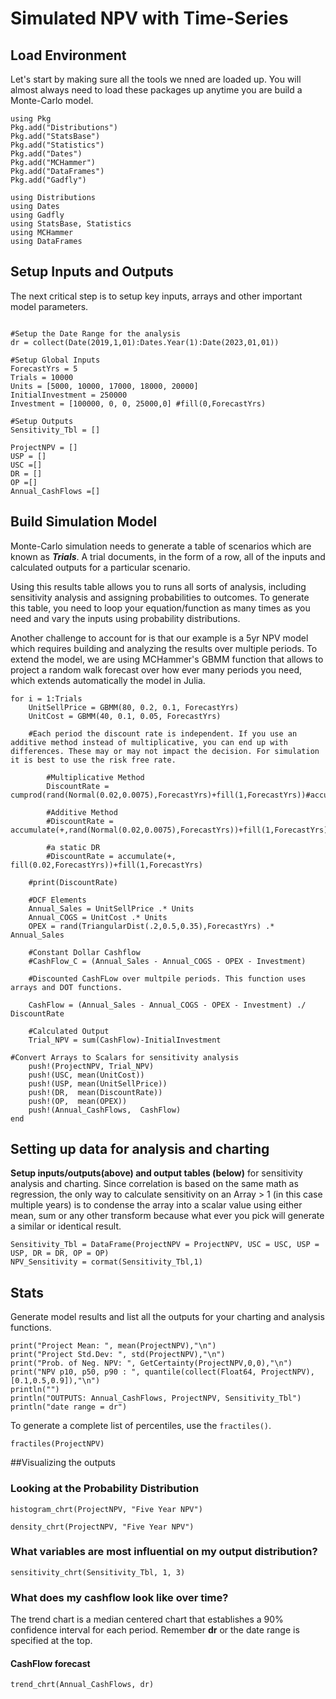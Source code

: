 # Simulated NPV with Time-Series

## Load Environment
Let's start by making sure all the tools we nned are loaded up. You will almost always need to load these packages up anytime you are build a Monte-Carlo model.

```@setup NPVModel
using Pkg
Pkg.add("Distributions")
Pkg.add("StatsBase")
Pkg.add("Statistics")
Pkg.add("Dates")
Pkg.add("MCHammer")
Pkg.add("DataFrames")
Pkg.add("Gadfly")

using Distributions
using Dates
using Gadfly
using StatsBase, Statistics
using MCHammer
using DataFrames
```

## Setup Inputs and Outputs
The next critical step is to setup key inputs, arrays and other important model parameters.

```@example NPVModel

#Setup the Date Range for the analysis
dr = collect(Date(2019,1,01):Dates.Year(1):Date(2023,01,01))

#Setup Global Inputs
ForecastYrs = 5
Trials = 10000
Units = [5000, 10000, 17000, 18000, 20000]
InitialInvestment = 250000
Investment = [100000, 0, 0, 25000,0] #fill(0,ForecastYrs)

#Setup Outputs
Sensitivity_Tbl = []

ProjectNPV = []
USP = []
USC =[]
DR = []
OP =[]
Annual_CashFlows =[]
```
## Build Simulation Model
Monte-Carlo simulation needs to generate a table of scenarios which are known as ***Trials***. A trial documents, in the form of a row, all of the inputs and calculated outputs for a particular scenario.

Using this results table allows you to runs all sorts of analysis, including sensitivity analysis and assigning probabilities to outcomes. To generate this table, you need to loop your equation/function as many times as you need and vary the inputs using probability distributions.

Another challenge to account for is that our example is a 5yr NPV model which requires building and analyzing the results over multiple periods. To extend the model, we are using MCHammer's GBMM function that allows to project a random walk forecast over how ever many periods you need, which extends automatically the model in Julia.

```@example NPVModel
for i = 1:Trials
    UnitSellPrice = GBMM(80, 0.2, 0.1, ForecastYrs)
    UnitCost = GBMM(40, 0.1, 0.05, ForecastYrs)

    #Each period the discount rate is independent. If you use an additive method instead of multiplicative, you can end up with differences. These may or may not impact the decision. For simulation it is best to use the risk free rate.

        #Multiplicative Method
        DiscountRate = cumprod(rand(Normal(0.02,0.0075),ForecastYrs)+fill(1,ForecastYrs))#accumulate(+,rand(Normal(0.02,0.0075),ForecastYrs))+fill(1,ForecastYrs)

        #Additive Method
        #DiscountRate = accumulate(+,rand(Normal(0.02,0.0075),ForecastYrs))+fill(1,ForecastYrs)

        #a static DR
        #DiscountRate = accumulate(+, fill(0.02,ForecastYrs))+fill(1,ForecastYrs)

    #print(DiscountRate)

    #DCF Elements
    Annual_Sales = UnitSellPrice .* Units
    Annual_COGS = UnitCost .* Units
    OPEX = rand(TriangularDist(.2,0.5,0.35),ForecastYrs) .* Annual_Sales

    #Constant Dollar Cashflow
    #CashFlow_C = (Annual_Sales - Annual_COGS - OPEX - Investment)

    #Discounted CashFLow over multpile periods. This function uses arrays and DOT functions.

    CashFlow = (Annual_Sales - Annual_COGS - OPEX - Investment) ./ DiscountRate

    #Calculated Output
    Trial_NPV = sum(CashFlow)-InitialInvestment

#Convert Arrays to Scalars for sensitivity analysis
    push!(ProjectNPV, Trial_NPV)
    push!(USC, mean(UnitCost))
    push!(USP, mean(UnitSellPrice))
    push!(DR,  mean(DiscountRate))
    push!(OP,  mean(OPEX))
    push!(Annual_CashFlows,  CashFlow)
end
```
## Setting up data for analysis and charting
**Setup inputs/outputs(above) and output tables (below)** for sensitivity analysis and charting. Since correlation is based on the same math as regression, the only way to calculate sensitivity on an Array > 1 (in this case multiple years) is to condense the array into a scalar value using either mean, sum or any other transform because what ever you pick will generate a similar or identical result.

```@example NPVModel
Sensitivity_Tbl = DataFrame(ProjectNPV = ProjectNPV, USC = USC, USP = USP, DR = DR, OP = OP)
NPV_Sensitivity = cormat(Sensitivity_Tbl,1)
```

## Stats
Generate model results and list all the outputs for your charting and analysis functions.

```@example NPVModel
print("Project Mean: ", mean(ProjectNPV),"\n")
print("Project Std.Dev: ", std(ProjectNPV),"\n")
print("Prob. of Neg. NPV: ", GetCertainty(ProjectNPV,0,0),"\n")
print("NPV p10, p50, p90 : ", quantile(collect(Float64, ProjectNPV),[0.1,0.5,0.9]),"\n")
println("")
println("OUTPUTS: Annual_CashFlows, ProjectNPV, Sensitivity_Tbl")
println("date range = dr")
```
To generate a complete list of percentiles, use the `fractiles()`.
```@example NPVModel
fractiles(ProjectNPV)
```

##Visualizing the outputs

### Looking at the Probability Distribution

```@example NPVModel
histogram_chrt(ProjectNPV, "Five Year NPV")
```


```@example NPVModel
density_chrt(ProjectNPV, "Five Year NPV")
```

### What variables are most influential on my output distribution?

```@example NPVModel
sensitivity_chrt(Sensitivity_Tbl, 1, 3)
```
### What does my cashflow look like over time?
The trend chart is a median centered chart that establishes a 90% confidence interval for each period. Remember **dr** or the date range is specified at the top.

#### CashFlow forecast
```@example NPVModel
trend_chrt(Annual_CashFlows, dr)
```
